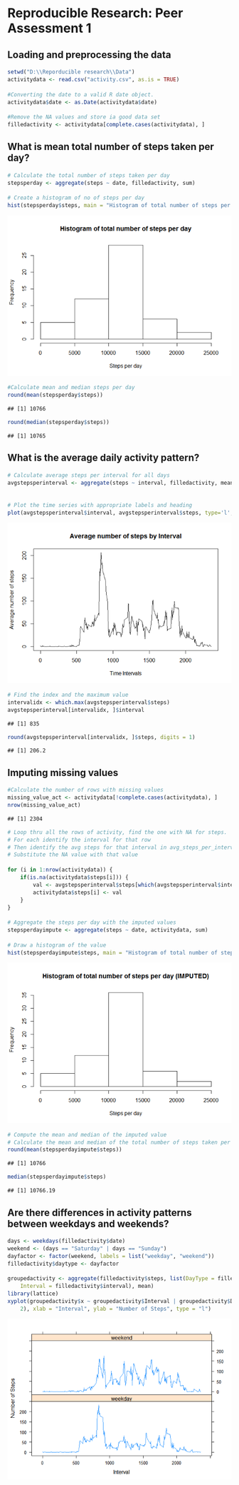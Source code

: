 # Reproducible Research: Peer Assessment 1


## Loading and preprocessing the data

```r
setwd("D:\\Reporducible research\\Data")
activitydata <- read.csv("activity.csv", as.is = TRUE)

#Converting the date to a valid R date object.
activitydata$date <- as.Date(activitydata$date)

#Remove the NA values and store ia good data set
filledactivity <- activitydata[complete.cases(activitydata), ]
```



## What is mean total number of steps taken per day?

```r
# Calculate the total number of steps taken per day
stepsperday <- aggregate(steps ~ date, filledactivity, sum)

# Create a histogram of no of steps per day
hist(stepsperday$steps, main = "Histogram of total number of steps per day", xlab = "Steps per day")
```

![](PA1_template_files/figure-html/unnamed-chunk-2-1.png) 

```r
#Calculate mean and median steps per day 
round(mean(stepsperday$steps))
```

```
## [1] 10766
```

```r
round(median(stepsperday$steps))
```

```
## [1] 10765
```

## What is the average daily activity pattern?


```r
# Calculate average steps per interval for all days 
avgstepsperinterval <- aggregate(steps ~ interval, filledactivity, mean)


# Plot the time series with appropriate labels and heading
plot(avgstepsperinterval$interval, avgstepsperinterval$steps, type='l', col=1, main="Average number of steps by Interval", xlab="Time Intervals", ylab="Average number of steps")
```

![](PA1_template_files/figure-html/unnamed-chunk-3-1.png) 

```r
# Find the index and the maximum value
intervalidx <- which.max(avgstepsperinterval$steps)
avgstepsperinterval[intervalidx, ]$interval
```

```
## [1] 835
```

```r
round(avgstepsperinterval[intervalidx, ]$steps, digits = 1)
```

```
## [1] 206.2
```

## Imputing missing values

```r
#Calculate the number of rows with missing values
missing_value_act <- activitydata[!complete.cases(activitydata), ]
nrow(missing_value_act)
```

```
## [1] 2304
```

```r
# Loop thru all the rows of activity, find the one with NA for steps.
# For each identify the interval for that row
# Then identify the avg steps for that interval in avg_steps_per_interval
# Substitute the NA value with that value

for (i in 1:nrow(activitydata)) {
    if(is.na(activitydata$steps[i])) {
        val <- avgstepsperinterval$steps[which(avgstepsperinterval$interval == activitydata$interval[i])]
        activitydata$steps[i] <- val 
    }
}

# Aggregate the steps per day with the imputed values
stepsperdayimpute <- aggregate(steps ~ date, activitydata, sum)

# Draw a histogram of the value 
hist(stepsperdayimpute$steps, main = "Histogram of total number of steps per day (IMPUTED)", xlab = "Steps per day")
```

![](PA1_template_files/figure-html/unnamed-chunk-4-1.png) 

```r
# Compute the mean and median of the imputed value
# Calculate the mean and median of the total number of steps taken per day
round(mean(stepsperdayimpute$steps))
```

```
## [1] 10766
```

```r
median(stepsperdayimpute$steps)
```

```
## [1] 10766.19
```
## Are there differences in activity patterns between weekdays and weekends?


```r
days <- weekdays(filledactivity$date)
weekend <- (days == "Saturday" | days == "Sunday")
dayfactor <- factor(weekend, labels = list("weekday", "weekend"))
filledactivity$daytype <- dayfactor

groupedactivity <- aggregate(filledactivity$steps, list(DayType = filledactivity$daytype, 
    Interval = filledactivity$interval), mean)
library(lattice)
xyplot(groupedactivity$x ~ groupedactivity$Interval | groupedactivity$DayType, layout = c(1, 
    2), xlab = "Interval", ylab = "Number of Steps", type = "l")
```

![](PA1_template_files/figure-html/unnamed-chunk-5-1.png) 
